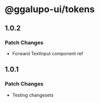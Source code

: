# @ggalupo-ui/tokens

## 1.0.2

### Patch Changes

- Forward TextInput component ref

## 1.0.1

### Patch Changes

- Testing changesets
